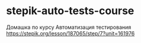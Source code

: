 # stepik-auto-tests-course
Домашка по курсу Автоматизация тестирования
https://stepik.org/lesson/187065/step/7?unit=161976
